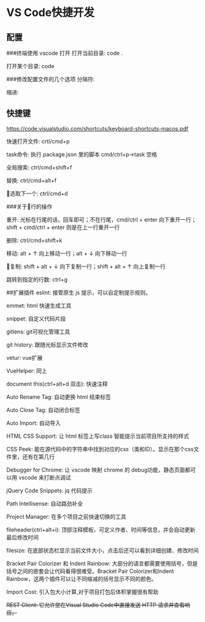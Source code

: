 
# VS Code快捷开发

## 配置

###终端使用 vscode 打开
打开当前目录: code .

打开某个目录: code 

###修改配置文件的几个选项
分隔符: 

缩进: 

## 快捷键
https://code.visualstudio.com/shortcuts/keyboard-shortcuts-macos.pdf

快速打开文件: crtl/cmd+p

task命令: 执行 package.json 里的脚本
cmd/ctrl+p->task 空格

全局搜索: ctrl/cmd+shift+f

替换: ctrl/cmd+alt+f

选取下一个: ctrl/cmd+d

###关于行的操作

重开: 光标在行尾的话，回车即可；不在行尾，cmd/ctrl + enter 向下重开一行；shift + cmd/ctrl + enter 则是在上一行重开一行

删除: ctrl/cmd+shift+k

移动: alt + ↑ 向上移动一行；alt + ↓ 向下移动一行

复制: shift + alt + ↓ 向下复制一行；shift + alt + ↑ 向上复制一行

跳转到指定的行数: ctrl+g

##扩展插件
eslint: 接管原生 js 提示，可以自定制提示规则。

emmet: html 快速生成工具

snippet: 自定义代码片段

gitlens: git可视化管理工具

git history: 跟随光标显示文件修改

vetur: vue扩展

VueHelper: 同上

document this(ctrl+alt+d 双击): 快速注释

Auto Rename Tag: 自动更换 html 结束标签

Auto Close Tag: 自动闭合标签

Auto Import: 自动导入

HTML CSS Support: 让 html 标签上写class 智能提示当前项目所支持的样式

CSS Peek: 能在源代码中的字符串中找到对应的css（类和ID）。显示在那个css文件里，还有在第几行

Debugger for Chrome: 让 vscode 映射 chrome 的 debug功能，静态页面都可以用 vscode 来打断点调试

jQuery Code Snippets:  jq 代码提示

Path Intellisense: 自动路劲补全

Project Manager: 在多个项目之前快速切换的工具

fileheader(ctrl+alt+i): 顶部注释模板，可定义作者、时间等信息，并会自动更新最后修改时间

filesize: 在底部状态栏显示当前文件大小，点击后还可以看到详细创建、修改时间

Bracket Pair Colorizer 和 Indent Rainbow: 大部分的语言都需要使用括号，但是括号之间的嵌套会让代码看得很难受。Bracket Pair Colorizer和Indent Rainbow，这两个插件可以让不同缩减的括号显示不同的颜色。

Import Cost: 引入包大小计算,对于项目打包后体积掌握很有帮助

~~REST Client: 它允许您在Visual Studio Code中直接发送 HTTP 请求并查看响应。~~


